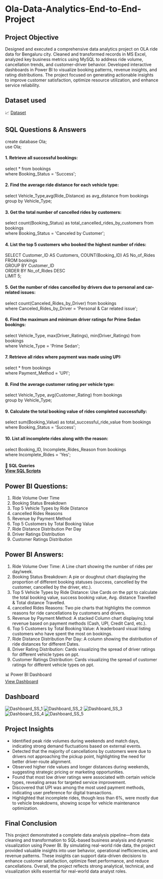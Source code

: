 # Ola-Data-Analytics-End-to-End-Project
## Project Objective
Designed and executed a comprehensive data analytics project on OLA ride data for Bengaluru city. Cleaned and transformed records in MS Excel, analyzed key business metrics using MySQL to address ride volume, cancellation trends, and customer-driver behavior. Developed interactive dashboards in Power BI to visualize booking patterns, revenue insights, and rating distributions. The project focused on generating actionable insights to improve customer satisfaction, optimize resource utilization, and enhance service reliability.

## Dataset used
📈 <a href="https://github.com/Koushik-2k25/Ola-Data-Analytics-Project/blob/main/Ola%20Rides%20Bookings%20Dataset.xlsx">Dataset</a>

## SQL Questions & Answers
create database Ola; <br>
use Ola;

#### 1. Retrieve all successful bookings:
select * from bookings <br>
where Booking_Status = 'Success';

#### 2. Find the average ride distance for each vehicle type:
select Vehicle_Type,avg(Ride_Distance) as avg_distance from bookings<br>
group by Vehicle_Type;


#### 3. Get the total number of cancelled rides by customers:
select count(Booking_Status) as total_cancelled_rides_by_customers from bookings<br>
where Booking_Status = 'Canceled by Customer';

#### 4. List the top 5 customers who booked the highest number of rides:
SELECT Customer_ID AS Customers, COUNT(Booking_ID) AS No_of_Rides<br>
FROM bookings<br>
GROUP BY Customer_ID<br>
ORDER BY No_of_Rides DESC<br>
LIMIT 5;

#### 5. Get the number of rides cancelled by drivers due to personal and car-related issues:
select count(Canceled_Rides_by_Driver) from bookings<br>
where Canceled_Rides_by_Driver = 'Personal & Car related issue';

#### 6. Find the maximum and minimum driver ratings for Prime Sedan bookings:
select Vehicle_Type, max(Driver_Ratings), min(Driver_Ratings) from bookings<br>
where Vehicle_Type = 'Prime Sedan'; 

#### 7. Retrieve all rides where payment was made using UPI:
select * from bookings<br>
where Payment_Method = 'UPI';

#### 8. Find the average customer rating per vehicle type:
select Vehicle_Type, avg(Customer_Rating) from bookings<br>
group by Vehicle_Type;

#### 9. Calculate the total booking value of rides completed successfully:
select sum(Booking_Value) as total_successful_ride_value from bookings<br>
where Booking_Status = 'Success';

#### 10. List all incomplete rides along with the reason:
select Booking_ID, Incomplete_Rides_Reason from bookings <br>
where Incomplete_Rides = 'Yes';

#### 🧮 SQL Queries <br> <a href="https://github.com/Koushik-2k25/Ola-Data-Analytics-Project/blob/main/Ola%20Rides%20Sql%20Projects.sql">View SQL Scripts</a>

## Power BI Questions:
1. Ride Volume Over Time
2. Booking Status Breakdown
3. Top 5 Vehicle Types by Ride Distance
4. cancelled Rides Reasons
5. Revenue by Payment Method
6. Top 5 Customers by Total Booking Value
7. Ride Distance Distribution Per Day
8. Driver Ratings Distribution
9. Customer Ratings Distribution
    
## Power BI Answers:
1. Ride Volume Over Time: A Line chart showing the number of rides per day/week.
2. Booking Status Breakdown: A pie or doughnut chart displaying the proportion of different
booking statuses (success, cancelled by the customer, cancelled by the driver, etc.).
3. Top 5 Vehicle Types by Ride Distance: Use Cards on the ppt to calculate the total
booking value, success booking value, Avg. distance Travelled & Total distance Travelled.
4. cancelled Rides Reasons: Two pie charts that highlights the common reasons for ride
cancellations by customers and drivers.
5. Revenue by Payment Method: A stacked Column chart displaying total revenue based on
payment methods (Cash, UPI, Credit Card, etc.).
6. Top 5 Customers by Total Booking Value: A leaderboard visual listing customers who have
spent the most on bookings.
7. Ride Distance Distribution Per Day: A column showing the distribution of
ride distances for different Dates.
8. Driver Rating Distribution: Cards visualizing the spread of driver ratings for different
vehicle types on ppt.
9. Customer Ratings Distribution: Cards visualizing the spread of customer ratings for different
vehicle types on ppt.

📊 Power BI Dashboard <br> <a href="https://github.com/Koushik-2k25/Ola-Data-Analytics-Project/blob/main/Ola%20Rides%20Power%20BI%20Visualization.pbix">View Dashboard</a>

## Dashboard
![Dashboard_SS_1](https://github.com/user-attachments/assets/21061fbf-bd60-4aeb-a634-f39e7a490c4f)
![Dashboard_SS_2](https://github.com/user-attachments/assets/16c6412d-43e1-43d0-b19a-91be6c4d350e)
![Dashboard_SS_3](https://github.com/user-attachments/assets/c24ad87b-e9c9-4597-8833-cdab0924de50)
![Dashboard_SS_4](https://github.com/user-attachments/assets/6b0118fb-5c88-4b8f-9257-293d22011c61)
![Dashboard_SS_5](https://github.com/user-attachments/assets/c2a64f2a-47ac-4733-88f9-d8f1da5e7819)


## Project Insights
- Identified peak ride volumes during weekends and match days, indicating strong demand fluctuations based on external events.
- Detected that the majority of cancellations by customers were due to drivers not approaching the pickup point, highlighting the need for better driver-route alignment.
- Observed higher ride values and longer distances during weekends, suggesting strategic pricing or marketing opportunities.
- Found that most low driver ratings were associated with certain vehicle types, revealing areas for targeted service improvement.
- Discovered that UPI was among the most used payment methods, indicating user preference for digital transactions.
- Highlighted that incomplete rides, though less than 6%, were mostly due to vehicle breakdowns, showing scope for vehicle maintenance optimization.

## Final Conclusion
This project demonstrated a complete data analysis pipeline—from data cleaning and transformation to SQL-based business analysis and dynamic visualization using Power BI. By simulating real-world ride data, the project provided valuable insights into user behavior, operational inefficiencies, and revenue patterns. These insights can support data-driven decisions to enhance customer satisfaction, optimize fleet performance, and reduce cancellations. Overall, the project reflects strong analytical, technical, and visualization skills essential for real-world data analyst roles.
